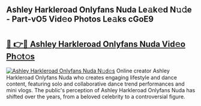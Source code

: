 ## Ashley Harkleroad Onlyfans Nuda Le𝚊k𝚎d N𝚞𝚍e - Part-vO5 Vid𝚎o Photos Le𝚊ks cGoE9

# <h2><a href="http://fbf44f3.evod.top/?m=Ashley+Harkleroad+Onlyfans+Nuda">🔗 👉🔴 Ashley Harkleroad Onlyfans Nuda Vid𝚎o Ph𝚘t𝚘s</a></h2>

[![Ashley Harkleroad Onlyfans Nuda N𝚞d𝚎s](https://i.imgur.com/8V9OHl7.gif)](http://fbf44f3.evod.top/?m=Ashley+Harkleroad+Onlyfans+Nuda)
Online creator Ashley Harkleroad Onlyfans Nuda who creates engaging lifestyle and dance content, featuring solo and collaborative dance trend performances and mini vlogs. The public's perception of Ashley Harkleroad Onlyfans Nuda has shifted over the years, from a beloved celebrity to a controversial figure. 
